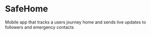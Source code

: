 # SafeHome
Mobile app that tracks a users journey home and sends live updates to followers and emergency contacts
